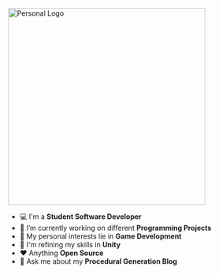 <img src="https://user-images.githubusercontent.com/58745400/116792445-d40a2280-aa7d-11eb-8494-919b732ed18a.jpg" alt="Personal Logo" width="400"/>

-   :computer: I'm a **Student Software Developer**
-   🔭 I’m currently working on different **Programming Projects**
-   :monocle_face: My personal interests lie in **Game Development**
-   :seedling: I'm refining my skills in **Unity**
-   :heart: Anything **Open Source**
-   💬 Ask me about my **Procedural Generation Blog**
